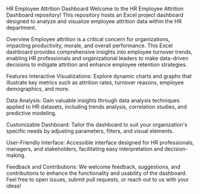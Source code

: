 HR Employee Attrition Dashboard
Welcome to the HR Employee Attrition Dashboard repository! This repository hosts an Excel project dashboard designed to analyze and visualize employee attrition data within the HR department.

Overview
Employee attrition is a critical concern for organizations, impacting productivity, morale, and overall performance. This Excel dashboard provides comprehensive insights into employee turnover trends, enabling HR professionals and organizational leaders to make data-driven decisions to mitigate attrition and enhance employee retention strategies.

Features
Interactive Visualizations: Explore dynamic charts and graphs that illustrate key metrics such as attrition rates, turnover reasons, employee demographics, and more.

Data Analysis: Gain valuable insights through data analysis techniques applied to HR datasets, including trends analysis, correlation studies, and predictive modeling.

Customizable Dashboard: Tailor the dashboard to suit your organization's specific needs by adjusting parameters, filters, and visual elements.

User-Friendly Interface: Accessible interface designed for HR professionals, managers, and stakeholders, facilitating easy interpretation and decision-making.

Feedback and Contributions: We welcome feedback, suggestions, and contributions to enhance the functionality and usability of the dashboard. Feel free to open issues, submit pull requests, or reach out to us with your ideas!
